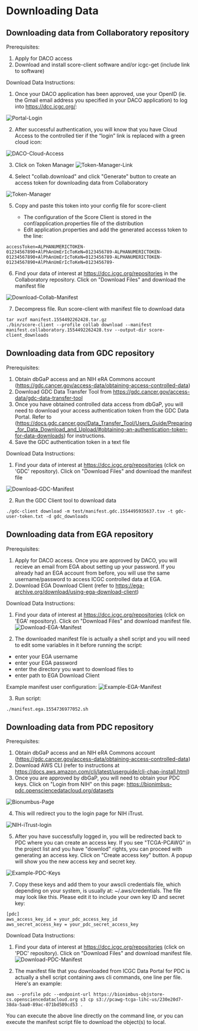 # Downloading Data

## Downloading data from Collaboratory repository

Prerequisites:

1. Apply for DACO access
2. Download and install score-client software and/or icgc-get (include link to software)

Download Data Instructions:

1. Once your DACO application has been approved, use your OpenID (ie. the Gmail email address you specified in your DACO application) to log into https://dcc.icgc.org/:

![Portal-Login](images/Portal_login.png)

2. After successful authentication, you will know that you have Cloud Access to the controlled tier if the “login” link is replaced with a green cloud icon:

![DACO-Cloud-Access](images/daco-cloud-access.png)

3. Click on Token Manager
![Token-Manager-Link](images/token-manager-link.png)

4. Select "collab.download" and click "Generate" button to create an access token for downloading data from Collaboratory

![Token-Manager](images/token-manager-collab.png)


5. Copy and paste this token into your config file for score-client

    * The configuration of the Score Client is stored in the conf/application.properties file of the distribution
    * Edit application.properties and add the generated accesss token to the line:

```
accessToken=ALPHANUMERICTOKEN-01234567890+AlPhAnUmErIcToKeN=0123456789-ALPHANUMERICTOKEN-01234567890+AlPhAnUmErIcToKeN=0123456789-ALPHANUMERICTOKEN-01234567890+AlPhAnUmErIcToKeN=0123456789-
```

6. Find your data of interest at https://dcc.icgc.org/repositories in the Collaboratory repository. Click on "Download Files" and download the manifest file

![Download-Collab-Manifest](images/download-collab-manifest.png)

7. Decompress file. Run score-client with  manifest file to download data

```
tar xvzf manifest.1554492262428.tar.gz
./bin/score-client --profile collab download --manifest manifest.collaboratory.1554492262428.tsv --output-dir score-client_downloads
```

## Downloading data from GDC repository

Prerequisites:

1. Obtain dbGaP access and an NIH eRA Commons account (https://gdc.cancer.gov/access-data/obtaining-access-controlled-data)
2. Download GDC Data Transfer Tool from https://gdc.cancer.gov/access-data/gdc-data-transfer-tool
3. Once you have obtained controlled data access from dbGaP, you will need to download your access authentication token from the GDC Data Portal. Refer to (https://docs.gdc.cancer.gov/Data_Transfer_Tool/Users_Guide/Preparing_for_Data_Download_and_Upload/#obtaining-an-authentication-token-for-data-downloads) for instructions. 
4. Save the GDC authentication token in a text file

Download Data Instructions:


1. Find your data of interest at https://dcc.icgc.org/repositories (click on 'GDC'  repository). Click on "Download Files" and download the manifest file

![Download-GDC-Manifest](images/download-gdc-manifest.png)

2. Run the GDC Client tool to download data

```
./gdc-client download -m test/manifest.gdc.1554495935637.tsv -t gdc-user-token.txt -d gdc_downloads
```

## Downloading data from EGA repository

Prerequisites:

1. Apply for DACO access. Once you are approved by DACO, you will recieve an email from EGA about setting up your password. If you already had an EGA account from before, you will use the same username/password to access ICGC controlled data at EGA.
2. Download EGA Download Client (refer to https://ega-archive.org/download/using-ega-download-client)

Download Data Instructions:

1. Find your data of interest at https://dcc.icgc.org/repositories (click on 'EGA'  repository). Click on "Download Files" and download manifest file.
![Download-EGA-Manifest](images/download-ega-manifest.png)

2. The downloaded manifest file is actually a shell script and you will need to edit some variables in it before running the script:
 - enter your EGA username
 - enter your EGA password
 - enter the directory you want to download files to
 - enter path to EGA Download Client

 Example manifest user configuration:
 ![Example-EGA-Manifest](images/example-ega-manifest.png)

3. Run script:

```
./manifest.ega.1554736977052.sh
```


## Downloading data from PDC repository

Prerequisites:

1. Obtain dbGaP access and an NIH eRA Commons account (https://gdc.cancer.gov/access-data/obtaining-access-controlled-data)
2. Download AWS CLI (refer to instructions at https://docs.aws.amazon.com/cli/latest/userguide/cli-chap-install.html)
3. Once you are approved by dbGaP, you will need to obtain your PDC keys. Click on "Login from NIH" on this page: https://bionimbus-pdc.opensciencedatacloud.org/datasets

![Bionumbus-Page](images/bionimbus-page.png)

4. This will redirect you to the login page for NIH iTrust.

![NIH-iTrust-login](images/NIH-iTrust-login.png)

5. After you have successfully logged in, you will be redirected back to PDC where you can create an access key. If you see "TCGA-PCAWG" in the project list and you have "downlod" rights, you can proceed with generating an access key. Click on "Create access key" button. A popup will show you the new access key and secret key.

![Example-PDC-Keys](images/example-pdc-keys.png)

7. Copy these keys and add them to your awscli credentials file, which depending on your system, is usually at: ~/.aws/credentials. The file may look like this. Please edit it to include your own key ID and secret key:

```
[pdc]
aws_access_key_id = your_pdc_access_key_id
aws_secret_access_key = your_pdc_secret_access_key
```

Download Data Instructions:

1. Find your data of interest at https://dcc.icgc.org/repositories (click on 'PDC'  repository). Click on "Download Files" and download manifest file.
![Download-PDC-Manifest](images/download-pdc-manifest.png)

2. The manifest file that you downloaded from ICGC Data Portal for PDC is actually a shell script containing aws cli commands, one line per file. Here's an example:
```
aws --profile pdc --endpoint-url https://bionimbus-objstore-cs.opensciencedatacloud.org s3 cp s3://pcawg-tcga-lihc-us/230e20d7-38da-5aa0-89ac-071bd509cd53 .
```
You can execute the above line directly on the command line, or you can execute the manifest script file to download the object(s) to local.


 


